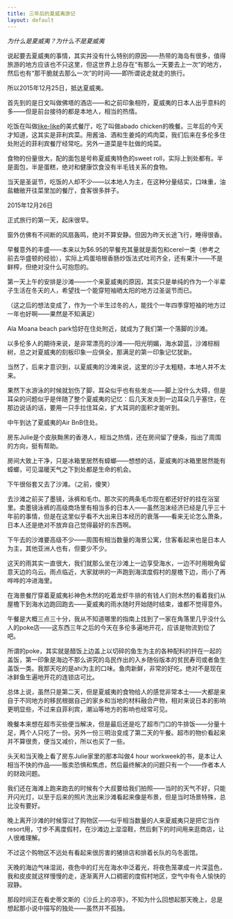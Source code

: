 ```yaml
---
title: 三年后的夏威夷游记
layout: default
---
```


*为什么是夏威夷？为什么不是夏威夷*

说起要去夏威夷的事情，其实并没有什么特别的原因——热带的海岛有很多，值得旅游的地方应该也不只这里，但这世界上总存在“有那么一天要去上一次”的地方，然后也有“那干脆就去那么一次”的时间——即所谓说走就走的旅行。

所以2015年12月25日，抵达夏威夷。

首先到的是日文叫做佛塔的酒店——和之前印象相符，夏威夷的日本人出乎意料的多——但是前台接待的都是本地人，相当的热情。

吃饭在叫做[like-like](http://likelikedriveinn.com/location/)的美式餐厅，吃了叫做abado chicken的晚餐。三年后的今天才知道，这其实是菲利宾菜。用酱油、酒和生姜炖的鸡肉菜，我们后来在多伦多住处附近的菲利宾餐厅经常吃。另外一道菜是牛肚做的炖菜。

食物的份量很大，配的面包是号称夏威夷特色的sweet roll，实际上到处都有。半是面包，半是蛋糕，绝对和健康饮食没有半毛钱关系的食物。

当天是圣诞节，吃饭的人却不少——以本地人为主，在这种分量结实，口味重，油盐糖敞开往菜里加的餐厅，食客很多胖子。

2015年12月26日

正式旅行的第一天，起床很早。

窗外仿佛有不间断的风扇轰鸣，绝对不算安静。但因为昨天长途飞行，睡得很香。

早餐意外的丰盛——本来以为$6.95的早餐充其量就是面包和cerel一类（参考之前去华盛顿的经验），实际上鸡蛋培根香肠炒饭法式吐司齐全，还有果汁——不是鲜榨，但绝对没什么可抱怨的。

第一天上午的安排是沙滩——一个来夏威夷的原因，其实只是单纯的作为一个半辈子生活在冬天的人，希望找一个能穿短袖晒太阳的地方过圣诞节而已。

（这之后的想法变成了，作为一个半生过冬的人，能找个一年四季穿短袖的地方过一年也好啊——果然是不知满足）

Ala Moana beach park恰好在住处附近，就成为了我们第一个落脚的沙滩。

以多伦多人的期待来说，是非常漂亮的沙滩——阳光明媚，海水碧蓝，沙滩棕榈树，总之对夏威夷的刻板印象一应俱全，那满足的第一印象记忆犹新。

当然了，后来才意识到，以夏威夷的沙滩来说，这里的沙子太粗糙，本地人并不太来。

果然下水游泳的时候就划伤了脚，耳朵似乎也有些发炎——脚上没什么大碍，但是耳朵的问题似乎是伴随了整个夏威夷的记忆：后几天发炎到一边耳朵几乎塞住，在那边说话的话，要用一只手拉住耳朵，扩大耳洞的面积才能听到。

中午到达了夏威夷的Air BnB住处。

房东Julie是个皮肤黝黑的香港人，相当之热情，还在房间留了便条，指出了周围的方向，挺有帮助。

房间大致上干净，只是冰箱里居然有蟑螂——想想的话，夏威夷的冰箱里居然能有蟑螂，可见温暖天气之下到处都是生命的机会。

下午很俗套又去了沙滩。（之前，傻笑）

去沙滩之前买了墨镜，泳裤和毛巾。那次买的两条毛巾现在都还好好的挂在浴室里。卖墨镜泳裤的高级商场里有相当多的日本人——虽然泡沫经济已经是几乎三十年前的事情，但是在这里似乎看不大出来日本经历的衰落——看来无论怎么萧条，日本人还是绝对不放弃自己觉得最好的东西啊。

下午去的沙滩要高级不少——周围有相当数量的海景公寓，住客看起来也是日本人为主，其他亚洲人也有，但要少不少。

这天的雨其实一直很大，我们就那么坐在沙滩上一边享受海水，一边不时用眼角留意天边的乌云。雨点临近，大家就哄的一声跑到海滨度假村的屋檐下边，雨小了再哗哗的冲进海里。

在海景餐厅穿着夏威夷衫神色木然的吃着龙虾牛排的有钱人们则木然的看着我们从屋檐下到海水边跑回跑去——夏威夷的雨水随时开始随时结束，谁都不觉得意外。

午餐是大概三点三十分，我从不知道哪里的指南上找到了一家在角落里几乎没什么人的poke店——这东西三年之后的今天在多伦多遍地开花，应该是物流到位了吧。

所谓的poke，其实就是醋饭上边盖上以切碎的鱼生为主的各种配料的拌在一起的盖饭，第一印象是海边不那么讲究的岛民作出的入乡随俗版本的贫民寿司或者鱼生盖饭一类。我那天吃的是ahi为主的口味。鱼肉新鲜，非常的好吃，绝对不是现在冰鲜鱼生遍地开花的连锁店可比。

总体上说，虽然只是第二天，但是夏威夷的食物给人的感觉非常本土——大都是来自于不同地方的移民根据自己的家乡和当地的材料融合产物，相对来说日本的影响更明显些，不过来自菲利宾，潮汕等地方的影响也经常可见。

晚餐本来想在超市买些便当解决，但是最后还是吃了超市门口的牛排饭——分量十足，两个人只吃了一份。另外一份三明治变成了第二天的午餐。超市的物价看起来并不算很贵，便当又减价，所以也买了一些。

头天和当天晚上看了房东Julie家里的那本叫做4 hour workweek的书，是本让人相当不快的作品——贩卖恐惧和焦虑，然后最终解决的问题只有一个——作者本人的财政问题。

我们还在海滩上跑来跑去的时候有个大叔要给我们拍照——当时的天气不好，只能开闪光灯，以至于后来的照片洗出来沙滩看起来像是布景，但是当时场景特殊，总比没有要好。

晚上离开沙滩的时候穿过了购物区——似乎相当数量的人来夏威夷只是把它当作resort用，寸步不离度假村，在沙滩边上湿湿鞋，然后剩下的时间用来逛商店，让人很难理解。

不过这个购物区不远处有看起来很厉害的猪排店和排着长队的乌冬面馆。

天晚的海边气味湿润，夜色中的灯光在海水中泛着光，将夜色笼罩成一片深蓝色，我和皮皮就这样慢慢的走，逐渐离开人口稠密的度假村地区，空气中有令人愉快的寂静。

那段时间正在看史蒂文斯的《沙丘上的凉亭》，不知为什么回想起那天晚上，总是想起那小说中描写的独处——虽然并不孤独。

